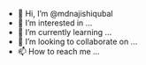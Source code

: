- 👋 Hi, I’m @mdnajishiqubal
- 👀 I’m interested in ...
- 🌱 I’m currently learning ...
- 💞️ I’m looking to collaborate on ...
- 📫 How to reach me ...

<!---
mdnajishiqubal/mdnajishiqubal is a ✨ special ✨ repository because its `README.md` (this file) appears on your GitHub profile.
You can click the Preview link to take a look at your changes.
--->
